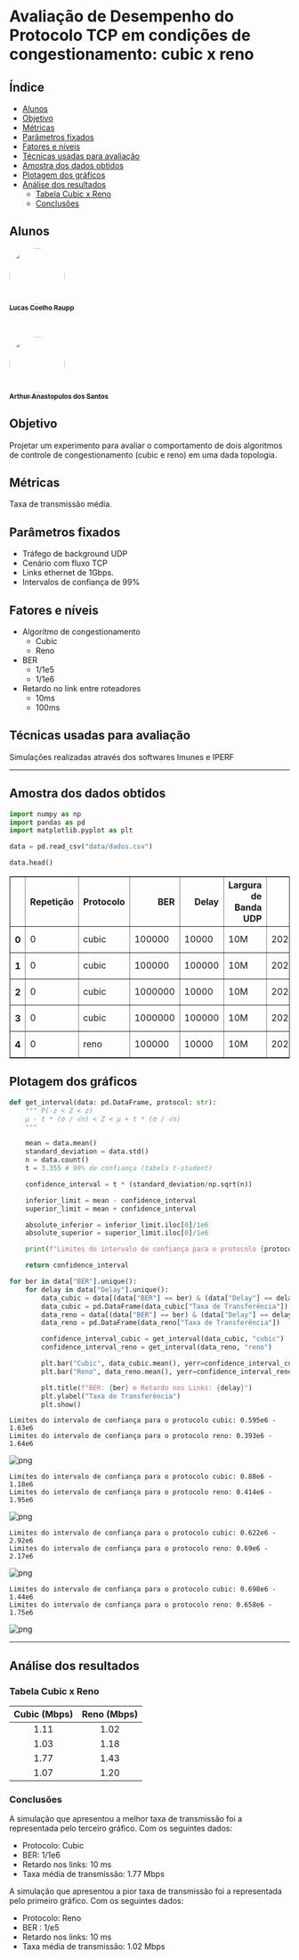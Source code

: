 # Avaliação de Desempenho do Protocolo TCP em condições de congestionamento: cubic x reno

## Índice

  - [Alunos](Readme.md#alunos)
  - [Objetivo](Readme.md#objetivo)
  - [Métricas](Readme.md#métricas)
  - [Parâmetros fixados](Readme.md#parâmetros-fixados)
  - [Fatores e níveis](Readme.md#fatores-e-níveis)
  - [Técnicas usadas para avaliação](Readme.md#técnicas-usadas-para-avaliação)
  - [Amostra dos dados obtidos](Readme.md#amostra-dos-dados-obtidos)
  - [Plotagem dos gráficos](Readme.md#plotagem-dos-gráficos)
  - [Análise dos resultados](Readme.md#análise-dos-resultados)
    - [Tabela Cubic x Reno](Readme.md#tabela-cubic-x-reno)
    - [Conclusões](Readme.md#conclusões)

## Alunos

<a href="https://github.com/lucascraupp">
    <img style="border-radius: 50%;" src="https://avatars.githubusercontent.com/u/86060864?v=4" width="100px;" alt=""/><br />
    <sub><b>Lucas Coelho Raupp</b></sub></a><br />

&nbsp;

<a href="https://github.com/ArthurAnastopulos">
    <img style="border-radius: 50%;" src="https://avatars.githubusercontent.com/u/51097061?v=4" width="100px;" alt=""/><br />
    <sub><b>Arthur Anastopulos dos Santos</b></sub></a><br />

## Objetivo

Projetar um experimento para avaliar o comportamento de dois algoritmos de controle de congestionamento (cubic e reno) em uma dada topologia.


## Métricas

Taxa de transmissão média.

## Parâmetros fixados

- Tráfego de background UDP
- Cenário com fluxo TCP
- Links ethernet de 1Gbps.
- Intervalos de confiança de 99%

## Fatores e níveis

- Algorítmo de congestionamento
  - Cubic
  - Reno
- BER
  - 1/1e5
  - 1/1e6
- Retardo no link entre roteadores
  - 10ms
  - 100ms

## Técnicas usadas para avaliação

Simulações realizadas através dos softwares Imunes e IPERF

***

## Amostra dos dados obtidos


```python
import numpy as np
import pandas as pd
import matplotlib.pyplot as plt
```


```python
data = pd.read_csv("data/dados.csv")

data.head()
```




<div>
<table border="1" class="dataframe">
  <thead>
    <tr style="text-align: right;">
      <th></th>
      <th>Repetição</th>
      <th>Protocolo</th>
      <th>BER</th>
      <th>Delay</th>
      <th>Largura de Banda UDP</th>
      <th>Timestamp</th>
      <th>IP PC1</th>
      <th>Porta PC1</th>
      <th>IP PC2</th>
      <th>Porta PC2</th>
      <th>ID</th>
      <th>Intervalo</th>
      <th>Taxa de Transferência</th>
      <th>Largura de Banda TCP</th>
    </tr>
  </thead>
  <tbody>
    <tr>
      <th>0</th>
      <td>0</td>
      <td>cubic</td>
      <td>100000</td>
      <td>10000</td>
      <td>10M</td>
      <td>20240318150617</td>
      <td>10.0.0.20</td>
      <td>35142</td>
      <td>10.0.1.20</td>
      <td>5001</td>
      <td>3</td>
      <td>0.0-10.5</td>
      <td>786432</td>
      <td>598366</td>
    </tr>
    <tr>
      <th>1</th>
      <td>0</td>
      <td>cubic</td>
      <td>100000</td>
      <td>100000</td>
      <td>10M</td>
      <td>20240318150630</td>
      <td>10.0.0.20</td>
      <td>51460</td>
      <td>10.0.1.20</td>
      <td>5001</td>
      <td>3</td>
      <td>0.0-11.8</td>
      <td>917504</td>
      <td>621544</td>
    </tr>
    <tr>
      <th>2</th>
      <td>0</td>
      <td>cubic</td>
      <td>1000000</td>
      <td>10000</td>
      <td>10M</td>
      <td>20240318150644</td>
      <td>10.0.0.20</td>
      <td>37122</td>
      <td>10.0.1.20</td>
      <td>5001</td>
      <td>3</td>
      <td>0.0-13.9</td>
      <td>1179648</td>
      <td>677528</td>
    </tr>
    <tr>
      <th>3</th>
      <td>0</td>
      <td>cubic</td>
      <td>1000000</td>
      <td>100000</td>
      <td>10M</td>
      <td>20240318150656</td>
      <td>10.0.0.20</td>
      <td>40512</td>
      <td>10.0.1.20</td>
      <td>5001</td>
      <td>3</td>
      <td>0.0-11.9</td>
      <td>786432</td>
      <td>528411</td>
    </tr>
    <tr>
      <th>4</th>
      <td>0</td>
      <td>reno</td>
      <td>100000</td>
      <td>10000</td>
      <td>10M</td>
      <td>20240318150709</td>
      <td>10.0.0.20</td>
      <td>51480</td>
      <td>10.0.1.20</td>
      <td>5001</td>
      <td>3</td>
      <td>0.0-12.3</td>
      <td>786432</td>
      <td>509476</td>
    </tr>
  </tbody>
</table>
</div>



## Plotagem dos gráficos


```python
def get_interval(data: pd.DataFrame, protocol: str):
    """ P(-z < Z < z)
    μ - t * (σ / √n) < Z < μ + t * (σ / √n)
    """

    mean = data.mean()
    standard_deviation = data.std()
    n = data.count()
    t = 3.355 # 99% de confiança (tabela t-student)

    confidence_interval = t * (standard_deviation/np.sqrt(n))

    inferior_limit = mean - confidence_interval
    superior_limit = mean + confidence_interval

    absolute_inferior = inferior_limit.iloc[0]/1e6
    absolute_superior = superior_limit.iloc[0]/1e6

    print(f"Limites do intervalo de confiança para o protocolo {protocol}: {absolute_inferior:.3}e6 - {absolute_superior:.3}e6")

    return confidence_interval

for ber in data["BER"].unique():
    for delay in data["Delay"].unique():
        data_cubic = data[(data["BER"] == ber) & (data["Delay"] == delay) & (data["Protocolo"] == "cubic")]
        data_cubic = pd.DataFrame(data_cubic["Taxa de Transferência"])
        data_reno = data[(data["BER"] == ber) & (data["Delay"] == delay) & (data["Protocolo"] == "reno")]
        data_reno = pd.DataFrame(data_reno["Taxa de Transferência"])

        confidence_interval_cubic = get_interval(data_cubic, "cubic")
        confidence_interval_reno = get_interval(data_reno, "reno")

        plt.bar("Cubic", data_cubic.mean(), yerr=confidence_interval_cubic, align='center', alpha=0.5, capsize=10)
        plt.bar("Reno", data_reno.mean(), yerr=confidence_interval_reno, align='center', alpha=0.5, capsize=10)

        plt.title(f"BER: {ber} e Retardo nos Links: {delay}")
        plt.ylabel("Taxa de Transferência")
        plt.show()
```

    Limites do intervalo de confiança para o protocolo cubic: 0.595e6 - 1.63e6
    Limites do intervalo de confiança para o protocolo reno: 0.393e6 - 1.64e6



    
![png](img/project_5_1.png)
    


    Limites do intervalo de confiança para o protocolo cubic: 0.88e6 - 1.18e6
    Limites do intervalo de confiança para o protocolo reno: 0.414e6 - 1.95e6



    
![png](img/project_5_3.png)
    


    Limites do intervalo de confiança para o protocolo cubic: 0.622e6 - 2.92e6
    Limites do intervalo de confiança para o protocolo reno: 0.69e6 - 2.17e6



    
![png](img/project_5_5.png)
    


    Limites do intervalo de confiança para o protocolo cubic: 0.698e6 - 1.44e6
    Limites do intervalo de confiança para o protocolo reno: 0.658e6 - 1.75e6



    
![png](img/project_5_7.png)
    


***

## Análise dos resultados

### Tabela Cubic x Reno

|   Cubic (Mbps) |   Reno (Mbps) |
|:--------------:|:-------------:|
|           1.11 |          1.02 |
|           1.03 |          1.18 |
|           1.77 |          1.43 |
|           1.07 |          1.20 |

### Conclusões

A simulação que apresentou a melhor taxa de transmissão foi a representada pelo terceiro gráfico. Com os seguintes dados:
- Protocolo: Cubic
- BER: 1/1e6
- Retardo nos links: 10 ms
- Taxa média de transmissão: 1.77 Mbps

A simulação que apresentou a pior taxa de transmissão foi a representada pelo primeiro gráfico. Com os seguintes dados:
- Protocolo: Reno
- BER : 1/e5
- Retardo nos links: 10 ms
- Taxa média de transmissão: 1.02 Mbps
